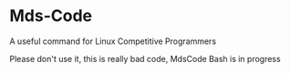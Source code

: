 # Mds-Code
A useful command for Linux Competitive Programmers

Please don't use it, this is really bad code, MdsCode Bash is in progress
